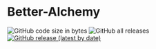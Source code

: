 # Better-Alchemy
![GitHub code size in bytes](https://img.shields.io/github/languages/code-size/vital-forge/better-alchemy?label=datapack%20size)
![GitHub all releases](https://img.shields.io/github/downloads/vital-forge/better-alchemy/total)
<a href="#"><img alt="GitHub release (latest by date)" src="https://img.shields.io/github/v/release/vital-forge/better-alchemy?color=blue&label=version&logoColor=FFF"></a>
